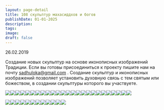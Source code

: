 ```yaml
---
layout: page-detail
title: 108 скульптур махасиддхов и богов
publishDate: 01-01-2025
description: 
tags: 
image: 
draft: false
---
```


26.02.2019 

 Создание новых скульптур на основе иконописных изображений Традиции. Если вы готовы присоединиться к проекту пишите нам на почту [sadhuloka@gmail.com](mailto:sadhuloka@gmail.com) . Создание скульптур и иконописных изображений позволяет установить духовную связь с тем святым или божеством, в создании скульптуры которого вы участвуете.

[![](/image_proxy?src=/binaries/gal/8622.jpg&height=172&width=227)](/binaries/gal/8622.jpg)[![](/image_proxy?src=/binaries/gal/8636.jpg&height=172&width=227)](/binaries/gal/8636.jpg)[![](/image_proxy?src=/binaries/gal/8637.jpg&height=172&width=227)](/binaries/gal/8637.jpg)[![](/image_proxy?src=/binaries/gal/8638.jpg&height=172&width=227)](/binaries/gal/8638.jpg)[![](/image_proxy?src=/binaries/gal/8639.jpg&height=172&width=227)](/binaries/gal/8639.jpg)[![](/image_proxy?src=/binaries/gal/8640.jpg&height=172&width=227)](/binaries/gal/8640.jpg)[![](/image_proxy?src=/binaries/gal/8641.jpg&height=172&width=227)](/binaries/gal/8641.jpg)[![](/image_proxy?src=/binaries/gal/8642.jpg&height=172&width=227)](/binaries/gal/8642.jpg)[![](/image_proxy?src=/binaries/gal/8643.jpg&height=172&width=227)](/binaries/gal/8643.jpg)[![](/image_proxy?src=/binaries/gal/8644.jpg&height=172&width=227)](/binaries/gal/8644.jpg)[![](/image_proxy?src=/binaries/gal/8645.jpg&height=172&width=227)](/binaries/gal/8645.jpg)[![](/image_proxy?src=/binaries/gal/8635.jpg&height=172&width=227)](/binaries/gal/8635.jpg)[![](/image_proxy?src=/binaries/gal/8634.jpg&height=172&width=227)](/binaries/gal/8634.jpg)[![](/image_proxy?src=/binaries/gal/8633.jpg&height=172&width=227)](/binaries/gal/8633.jpg)[![](/image_proxy?src=/binaries/gal/8623.jpg&height=172&width=227)](/binaries/gal/8623.jpg)[![](/image_proxy?src=/binaries/gal/8624.jpg&height=172&width=227)](/binaries/gal/8624.jpg)[![](/image_proxy?src=/binaries/gal/8625.jpg&height=172&width=227)](/binaries/gal/8625.jpg)[![](/image_proxy?src=/binaries/gal/8626.jpg&height=172&width=227)](/binaries/gal/8626.jpg)[![](/image_proxy?src=/binaries/gal/8627.jpg&height=172&width=227)](/binaries/gal/8627.jpg)[![](/image_proxy?src=/binaries/gal/8628.jpg&height=172&width=227)](/binaries/gal/8628.jpg)[![](/image_proxy?src=/binaries/gal/8629.jpg&height=172&width=227)](/binaries/gal/8629.jpg)[![](/image_proxy?src=/binaries/gal/8630.jpg&height=172&width=227)](/binaries/gal/8630.jpg)[![](/image_proxy?src=/binaries/gal/8631.jpg&height=172&width=227)](/binaries/gal/8631.jpg)[![](/image_proxy?src=/binaries/gal/8632.jpg&height=172&width=227)](/binaries/gal/8632.jpg)[![](/image_proxy?src=/binaries/gal/8646.jpg&height=172&width=227)](/binaries/gal/8646.jpg) 

  
[![](/image_proxy?src=/binaries/gal/8647.jpg&height=172&width=227)](/binaries/gal/8647.jpg)[![](/image_proxy?src=/binaries/gal/8657.jpg&height=172&width=227)](/binaries/gal/8657.jpg)[![](/image_proxy?src=/binaries/gal/8656.jpg&height=172&width=227)](/binaries/gal/8656.jpg)[![](/image_proxy?src=/binaries/gal/8655.jpg&height=172&width=227)](/binaries/gal/8655.jpg)[![](/image_proxy?src=/binaries/gal/8654.jpg&height=172&width=227)](/binaries/gal/8654.jpg)[![](/image_proxy?src=/binaries/gal/8653.jpg&height=172&width=227)](/binaries/gal/8653.jpg)[![](/image_proxy?src=/binaries/gal/8652.jpg&height=172&width=227)](/binaries/gal/8652.jpg)[![](/image_proxy?src=/binaries/gal/8651.jpg&height=172&width=227)](/binaries/gal/8651.jpg)[![](/image_proxy?src=/binaries/gal/8650.jpg&height=172&width=227)](/binaries/gal/8650.jpg)[![](/image_proxy?src=/binaries/gal/8649.jpg&height=172&width=227)](/binaries/gal/8649.jpg)[![](/image_proxy?src=/binaries/gal/8648.jpg&height=172&width=227)](/binaries/gal/8648.jpg)[![](/image_proxy?src=/binaries/gal/8658.jpg&height=172&width=227)](/binaries/gal/8658.jpg) 
  
  
